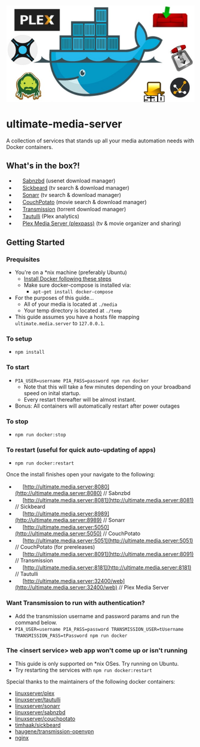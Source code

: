 ![Ultimate Media Server](ums.jpg)

# ultimate-media-server
A collection of services that stands up all your media automation needs with Docker containers.

## What's in the box?!
* <img src='https://www.google.com/s2/favicons?domain=sabnzbd.org' height='16' width='16' /> [Sabnzbd](http://sabnzbd.org) (usenet download manager)
* <img src='https://www.google.com/s2/favicons?domain=sickbeard.com' height='16' width='16' /> [Sickbeard](http://sickbeard.com) (tv search & download manager)
* <img src='https://www.google.com/s2/favicons?domain=sonarr.tv' height='16' width='16' /> [Sonarr](https://sonarr.tv/) (tv search & download manager)
* <img src='https://www.google.com/s2/favicons?domain=couchpota.to' height='16' width='16' /> [CouchPotato](https://couchpota.to) (movie search & download manager)
* <img src='https://www.google.com/s2/favicons?domain=transmissionbt.com' height='16' width='16' /> [Transmission](https://transmissionbt.com) (torrent download manager)
* <img src='https://www.google.com/s2/favicons?domain=tautulli.com' height='16' width='16' /> [Tautulli](https://tautulli.com/) (Plex analytics)
* <img src='https://www.google.com/s2/favicons?domain=plex.tv' height='16' width='16' /> [Plex Media Server (plexpass)](https://plex.tv) (tv & movie organizer and sharing)

## Getting Started

### Prequisites
* You're on a *nix machine (preferably Ubuntu)
  * [Install Docker following these steps](https://docs.docker.com/linux/step_one/)
  * Make sure docker-compose is installed via:
    * `apt-get install docker-compose`
* For the purposes of this guide...
  * All of your media is located at `./media`
  * Your temp directory is located at `./temp`
* This guide assumes you have a hosts file mapping `ultimate.media.server` to `127.0.0.1`.

### To setup
* `npm install`

### To start
* `PIA_USER=username PIA_PASS=password npm run docker`
  * Note that this will take a few minutes depending on your broadband speed on inital startup.
  * Every restart thereafter will be almost instant.
* Bonus: All containers will automatically restart after power outages

### To stop
* `npm run docker:stop`

### To restart (useful for quick auto-updating of apps)
* `npm run docker:restart`

Once the install finishes open your navigate to the following:

* <img src='https://www.google.com/s2/favicons?domain=sabnzbd.org' height='16' width='16' /> [http://ultimate.media.server:8080](http://ultimate.media.server:8080) // Sabnzbd
* <img src='https://www.google.com/s2/favicons?domain=sickbeard.com' height='16' width='16' /> [http://ultimate.media.server:8081](http://ultimate.media.server:8081) // Sickbeard
* <img src='https://www.google.com/s2/favicons?domain=sonarr.tv' height='16' width='16' /> [http://ultimate.media.server:8989](http://ultimate.media.server:8989) // Sonarr
* <img src='https://www.google.com/s2/favicons?domain=couchpota.to' height='16' width='16' /> [http://ultimate.media.server:5050](http://ultimate.media.server:5050) // CouchPotato
* <img src='https://www.google.com/s2/favicons?domain=couchpota.to' height='16' width='16' /> [http://ultimate.media.server:5051](http://ultimate.media.server:5051) // CouchPotato (for prereleases)
* <img src='https://www.google.com/s2/favicons?domain=transmissionbt.com' height='16' width='16' /> [http://ultimate.media.server:8091](http://ultimate.media.server:8091) // Transmission
* <img src='https://www.google.com/s2/favicons?domain=tautulli.com' height='16' width='16' /> [http://ultimate.media.server:8181](http://ultimate.media.server:8181) // Tautulli
* <img src='http://www.google.com/s2/favicons?domain=plex.tv' height='16' width='16' /> [http://ultimate.media.server:32400/web](http://ultimate.media.server:32400/web) // Plex Media Server

### Want Transmission to run with authentication?
* Add the transmission username and password params and run the command below.
* `PIA_USER=username PIA_PASS=password TRANSMISSION_USER=tUsername TRANSMISSION_PASS=tPassword npm run docker`

### The &lt;insert service&gt; web app won't come up or isn't running

* This guide is only supported on *nix OSes. Try running on Ubuntu.
* Try restarting the services with `npm run docker:restart`

Special thanks to the maintainers of the following docker containers:
* [linuxserver/plex](https://hub.docker.com/r/linuxserver/plex)
* [linuxserver/tautulli](https://hub.docker.com/r/linuxserver/tautulli)
* [linuxserver/sonarr](https://hub.docker.com/r/linuxserver/sonarr)
* [linuxserver/sabnzbd](https://hub.docker.com/r/linuxserver/sabnzbd)
* [linuxserver/couchpotato](https://hub.docker.com/r/linuxserver/couchpotato)
* [timhaak/sickbeard](https://hub.docker.com/r/timhaak/sickbeard)
* [haugene/transmission-openvpn](https://hub.docker.com/r/haugene/transmission-openvpn)
* [nginx](https://hub.docker.com/_/nginx)
